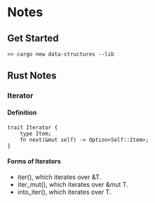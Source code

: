 # Notes
## Get Started
```
>> cargo new data-structures --lib
```

## Rust Notes
### Iterator
#### Definition
```
trait Iterator {
    type Item;
    fn next(&mut self) -> Option<Self::Item>;
}
```

#### Forms of Iterators
- iter(), which iterates over &T.
- iter_mut(), which iterates over &mut T.
- into_iter(), which iterates over T.
